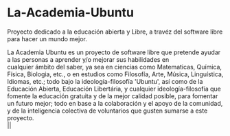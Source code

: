 # La-Academia-Ubuntu
Proyecto dedicado a la educación abierta y Libre, a travéz del software libre para hacer un mundo mejor.


La Academia Ubuntu es un proyecto de software libre que pretende ayudar a las personas a aprender y/o mejorar sus habilidades en         
cualquier ámbito del saber, ya sea en ciencias como Matematicas, Química, Física, Biologia, etc., o en estudios como Filosofía, Arte,
Música, Linguística, Idiomas, etc.; todo bajo la ideología-filosofía 'Ubuntu', así como de la Educación Abierta, Educación Libertária, y
cualquier ideología-filosofía que fomente la educación gratuita y de la mejor calidad posible, para fomentar un futuro mejor; todo en
base a la colaboración y el apoyo de la comunidad, y de la inteligencia colectiva de voluntarios que gusten sumarse a este proyecto.                                
        ||                                                                                                                                        
